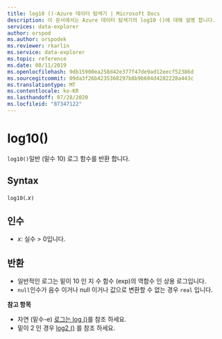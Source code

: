 ```yaml
---
title: log10 ()-Azure 데이터 탐색기 | Microsoft Docs
description: 이 문서에서는 Azure 데이터 탐색기의 log10 ()에 대해 설명 합니다.
services: data-explorer
author: orspod
ms.author: orspodek
ms.reviewer: rkarlin
ms.service: data-explorer
ms.topic: reference
ms.date: 08/11/2019
ms.openlocfilehash: 9db15900ea258d42e377f47de9ad12eecf52386d
ms.sourcegitcommit: 09da3f26b4235368297b8b9b604d4282228a443c
ms.translationtype: MT
ms.contentlocale: ko-KR
ms.lasthandoff: 07/28/2020
ms.locfileid: "87347122"
---
```

# <a name="log10"></a>log10()

`log10()`일반 (밑수 10) 로그 함수를 반환 합니다.  

## <a name="syntax"></a>Syntax

`log10(`*.x*`)`

## <a name="arguments"></a>인수

* *x*: 실수 > 0입니다.

## <a name="returns"></a>반환

* 일반적인 로그는 밑이 10 인 지 수 함수 (exp)의 역함수 인 상용 로그입니다.
* `null`인수가 음수 이거나 null 이거나 값으로 변환할 수 없는 경우 `real` 입니다. 

**참고 항목**

* 자연 (밑수-e) [로그는 log ()](log-function.md)를 참조 하세요.
* 밑이 2 인 경우 [log2 ()](log2-function.md) 를 참조 하세요.